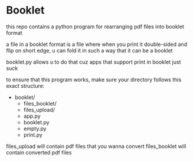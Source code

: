 # Booklet
this repo contains a python program for rearranging pdf files into booklet format

a file in a booklet format is a file where when you print it double-sided and flip on short edge, u can fold it in such a way that it can be a booklet

booklet.py allows u to do that cuz apps that support print in booklet just suck

to ensure that this program works, make sure your directory follows this exact structure:
- booklet/
  - files_booklet/
  - files_upload/
  - app.py
  - booklet.py
  - empty.py
  - print.py

files_upload will contain pdf files that you wanna convert
files_booklet will contain converted pdf files
